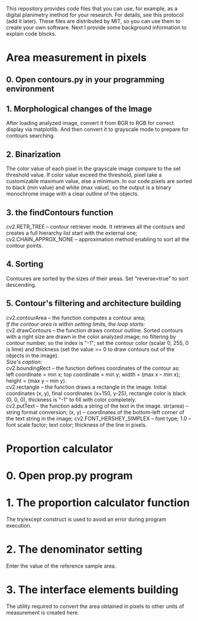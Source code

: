 This repository provides code files that you can use, for example, as a digital planimetry method for your research. For details, see this protocol (add it later).
These files are distributed by MIT, so you can use them to create your own software.
Next I provide some background information to explain code blocks.

# Area measurement in pixels
## 0. Open contours.py in your programming environment
## 1. Morphological changes of the Image
  After loading analyzed image, convert it from BGR to RGB for correct display via matplotlib. And then convert it to grayscale mode to prepare for contours searching.
## 2. Binarization
  The color value of each pixel in the grayscale image compare to the set threshold value. If color value exceed the threshold, pixel take a customizable maximum value, else a minimum. In our code pixels are sorted to black (min value) and white (max value), so the output is a binary monochrome image with a clear outline of the objects.
## 3. the findContours function
  cv2.RETR_TREE – contour retriever mode. It retrieves all the contours and creates a full hierarchy list start with the external one;
  cv2.CHAIN_APPROX_NONE – approximation method enabling to sort all the contour points.
## 4. Sorting
  Contoures are sorted by the sizes of their areas. Set "reverse=true" to sort descending.
## 5. Contour's filtering and architecture building
  cv2.contourArea – the function computes a contour area;\
  *If the contour area is within setting limits, the loop starts:*\
    cv2.drawContours – the function draws contour outline. Sorted contours with a right size are drawn in the color analyzed image; no filtering by contour number, so the index is "-1"; set the contour color (scalar 0, 255, 0 is lime) and thickness (set the value >= 0 to draw contours out of the objects in the image).\
    *Size's caption:*\
      cv2.boundingRect – the function defines coordinates of the contour as:\
        left coordinate = min x; top coordinate = min y; width = (max x – min x); height = (max y – min y).\
      cv2.rectangle – the function draws a rectangle in the image. Initial coordinates (x, y), final coordinates (x+150, y-25), rectangle color is black (0, 0, 0), thickness is "-1" to fill with color completely.\
      cv2.putText – the function adds a string of the text in the image. str(area) – string format conversion; (x, y) – coordinates of the bottom-left corner of the text string in the image; cv2.FONT_HERSHEY_SIMPLEX – font type; 1.0 – font scale factor; text color; thickness of the line in pixels.
# Proportion calculator
# 0. Open prop.py program
# 1. The proportion calculator function
   The try/except construct is used to avoid an error during program execution.
# 2. The denominator setting
   Enter the value of the reference sample area.
# 3. The interface elements building
   The utility required to convert the area obtained in pixels to other units of measurement is created here.

